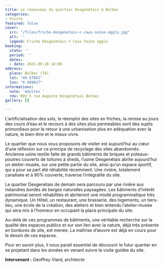 ```yaml
---
title: Le renouveau du quartier Desgenétais à Bolbec
categories:
- Visite
featured: false
cover:
  src: "/files/friche-desgenetais-c-caux-seine-agglo.jpg"
  alt: ''
  legend: Friche Desgenetais © Caux Seine agglo
booking:
  state: ''
  period: ''
  dates:
  - date: 2021-09-26 14:00
address:
  place: Bolbec (76)
  lat: "49.57681"
  lon: "0.489827"
informations:
  note: 'Adultes '
  rdv: RDV 5 rue Auguste Desgenétais Bolbec
gallery: []

---
```

L’artificialisation des sols, le réemploi des sites en friches, la remise au jours des cours d’eau et le recours à des sites plus perméables sont des sujets primordiaux pour le retour à une urbanisation plus en adéquation avec la nature, le bien-être et le mieux vivre.

Le quartier que nous vous proposons de visiter est aujourd’hui au cœur d’une réflexion sur ce principe de recyclage des sites abandonnés. Ancienne usine textile faite de grands bâtiments de briques et poteaux-poutres couverts de toitures à sheds, l’usine Desgenétais abrite aujourd’hui un atelier-musée, sur une petite partie du site, ainsi qu’un espace sportif, qui a pour sa part été réhabilité récemment. Une rivière, totalement canalisée et à 90% couverte, traverse l’intégralité du site.

Le quartier Desgenétais de demain sera parcouru par une rivière aux méandres bordés de berges naturelles paysagées. Les bâtiments d’intérêt patrimonial seront réhabilités et abriteront une mixité programmatique très dynamique. Un Hôtel, un restaurant, une brasserie, des logements, un tiers-lieu, une école de la création, des ateliers et bien entendu l’atelier-musée qui sera mis à l’honneur en occupant la place principale du site.

Au-delà de ces programmes de bâtiments, une véritable recherche sur la qualité des espaces publics et sur son lien avec la nature, déjà très présente en bordures de site, est menée. La maîtrise d’œuvre est déjà en cours pour le dessin de ces espaces.

Pour en savoir plus, il nous parait essentiel de découvrir le futur quartier en se projetant dans les années en venant suivre la visite guidée du site.

**Intervenant :** Geoffrey Viard, architecte
